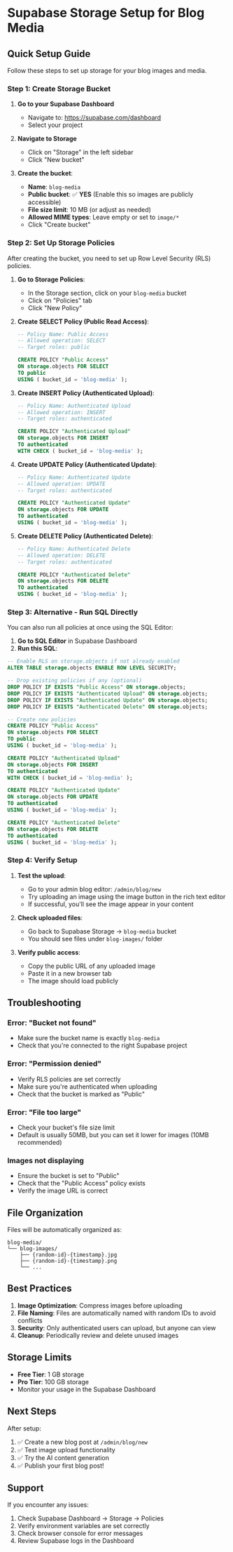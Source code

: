 # Supabase Storage Setup for Blog Media

## Quick Setup Guide

Follow these steps to set up storage for your blog images and media.

### Step 1: Create Storage Bucket

1. **Go to your Supabase Dashboard**
   - Navigate to: https://supabase.com/dashboard
   - Select your project

2. **Navigate to Storage**
   - Click on "Storage" in the left sidebar
   - Click "New bucket"

3. **Create the bucket**:
   - **Name**: `blog-media`
   - **Public bucket**: ✅ **YES** (Enable this so images are publicly accessible)
   - **File size limit**: 10 MB (or adjust as needed)
   - **Allowed MIME types**: Leave empty or set to `image/*`
   - Click "Create bucket"

### Step 2: Set Up Storage Policies

After creating the bucket, you need to set up Row Level Security (RLS) policies.

1. **Go to Storage Policies**:
   - In the Storage section, click on your `blog-media` bucket
   - Click on "Policies" tab
   - Click "New Policy"

2. **Create SELECT Policy (Public Read Access)**:
   ```sql
   -- Policy Name: Public Access
   -- Allowed operation: SELECT
   -- Target roles: public
   
   CREATE POLICY "Public Access"
   ON storage.objects FOR SELECT
   TO public
   USING ( bucket_id = 'blog-media' );
   ```

3. **Create INSERT Policy (Authenticated Upload)**:
   ```sql
   -- Policy Name: Authenticated Upload
   -- Allowed operation: INSERT
   -- Target roles: authenticated
   
   CREATE POLICY "Authenticated Upload"
   ON storage.objects FOR INSERT
   TO authenticated
   WITH CHECK ( bucket_id = 'blog-media' );
   ```

4. **Create UPDATE Policy (Authenticated Update)**:
   ```sql
   -- Policy Name: Authenticated Update
   -- Allowed operation: UPDATE
   -- Target roles: authenticated
   
   CREATE POLICY "Authenticated Update"
   ON storage.objects FOR UPDATE
   TO authenticated
   USING ( bucket_id = 'blog-media' );
   ```

5. **Create DELETE Policy (Authenticated Delete)**:
   ```sql
   -- Policy Name: Authenticated Delete
   -- Allowed operation: DELETE
   -- Target roles: authenticated
   
   CREATE POLICY "Authenticated Delete"
   ON storage.objects FOR DELETE
   TO authenticated
   USING ( bucket_id = 'blog-media' );
   ```

### Step 3: Alternative - Run SQL Directly

You can also run all policies at once using the SQL Editor:

1. **Go to SQL Editor** in Supabase Dashboard
2. **Run this SQL**:

```sql
-- Enable RLS on storage.objects if not already enabled
ALTER TABLE storage.objects ENABLE ROW LEVEL SECURITY;

-- Drop existing policies if any (optional)
DROP POLICY IF EXISTS "Public Access" ON storage.objects;
DROP POLICY IF EXISTS "Authenticated Upload" ON storage.objects;
DROP POLICY IF EXISTS "Authenticated Update" ON storage.objects;
DROP POLICY IF EXISTS "Authenticated Delete" ON storage.objects;

-- Create new policies
CREATE POLICY "Public Access"
ON storage.objects FOR SELECT
TO public
USING ( bucket_id = 'blog-media' );

CREATE POLICY "Authenticated Upload"
ON storage.objects FOR INSERT
TO authenticated
WITH CHECK ( bucket_id = 'blog-media' );

CREATE POLICY "Authenticated Update"
ON storage.objects FOR UPDATE
TO authenticated
USING ( bucket_id = 'blog-media' );

CREATE POLICY "Authenticated Delete"
ON storage.objects FOR DELETE
TO authenticated
USING ( bucket_id = 'blog-media' );
```

### Step 4: Verify Setup

1. **Test the upload**:
   - Go to your admin blog editor: `/admin/blog/new`
   - Try uploading an image using the image button in the rich text editor
   - If successful, you'll see the image appear in your content

2. **Check uploaded files**:
   - Go back to Supabase Storage → `blog-media` bucket
   - You should see files under `blog-images/` folder

3. **Verify public access**:
   - Copy the public URL of any uploaded image
   - Paste it in a new browser tab
   - The image should load publicly

## Troubleshooting

### Error: "Bucket not found"
- Make sure the bucket name is exactly `blog-media`
- Check that you're connected to the right Supabase project

### Error: "Permission denied"
- Verify RLS policies are set correctly
- Make sure you're authenticated when uploading
- Check that the bucket is marked as "Public"

### Error: "File too large"
- Check your bucket's file size limit
- Default is usually 50MB, but you can set it lower for images (10MB recommended)

### Images not displaying
- Ensure the bucket is set to "Public"
- Check that the "Public Access" policy exists
- Verify the image URL is correct

## File Organization

Files will be automatically organized as:
```
blog-media/
└── blog-images/
    ├── {random-id}-{timestamp}.jpg
    ├── {random-id}-{timestamp}.png
    └── ...
```

## Best Practices

1. **Image Optimization**: Compress images before uploading
2. **File Naming**: Files are automatically named with random IDs to avoid conflicts
3. **Security**: Only authenticated users can upload, but anyone can view
4. **Cleanup**: Periodically review and delete unused images

## Storage Limits

- **Free Tier**: 1 GB storage
- **Pro Tier**: 100 GB storage
- Monitor your usage in the Supabase Dashboard

## Next Steps

After setup:
1. ✅ Create a new blog post at `/admin/blog/new`
2. ✅ Test image upload functionality
3. ✅ Try the AI content generation
4. ✅ Publish your first blog post!

## Support

If you encounter any issues:
1. Check Supabase Dashboard → Storage → Policies
2. Verify environment variables are set correctly
3. Check browser console for error messages
4. Review Supabase logs in the Dashboard

